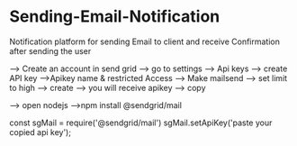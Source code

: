 # Sending-Email-Notification
Notification platform for sending Email to client and receive Confirmation after sending the user

--> Create an account in send grid --> go to settings --> Api keys --> create API key -->Apikey name & restricted Access --> Make mailsend --> set limit to high --> create --> you will receive apikey --> copy

--> open nodejs -->npm install @sendgrid/mail

const sgMail = require('@sendgrid/mail') sgMail.setApiKey('paste your copied api key');
